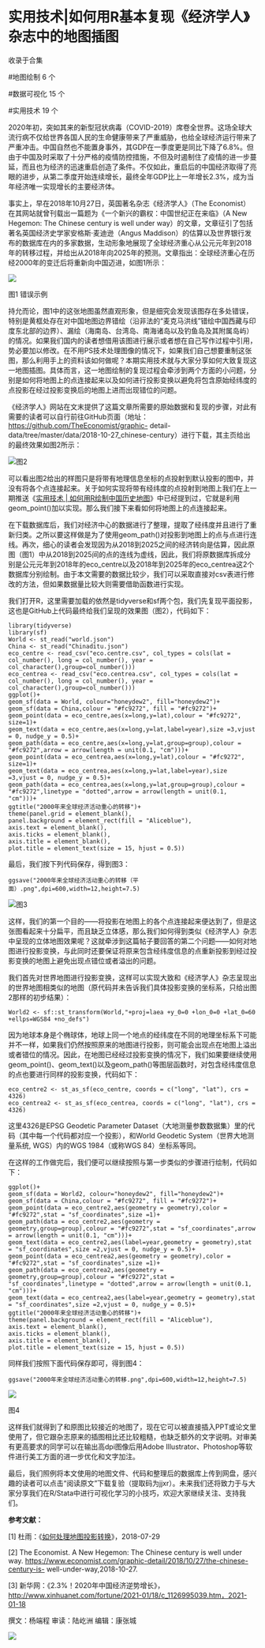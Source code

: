 # 实用技术|如何用R基本复现《经济学人》杂志中的地图插图


收录于合集

#地图绘制 6 个

#数据可视化 15 个

#实用技术 19 个

2020年初，突如其来的新型冠状病毒（COVID-2019）席卷全世界。这场全球大流行病不仅给世界各国人民的生命健康带来了严重威胁，也给全球经济运行带来了严重冲击。中国自然也不能置身事外，其GDP在一季度更是同比下降了6.8%。但由于中国及时采取了十分严格的疫情防控措施，不但及时遏制住了疫情的进一步蔓延，而且也为经济的迅速重启创造了条件。不仅如此，重启后的中国经济取得了亮眼的进步，从第二季度开始连续增长，最终全年GDP比上一年增长2.3%，成为当年经济唯一实现增长的主要经济体。

  

事实上，早在2018年10月27日，英国著名杂志《经济学人》（The Economist）在其网站就曾刊载出一篇题为《一个新兴的霸权：中国世纪正在来临》（A
New Hegemon: The Chinese century is well under
way）的文章，文章征引了包括著名英国经济史学家安格斯·麦迪逊（Angus
Maddison）的估算以及世界银行发布的数据库在内的多家数据，生动形象地展现了全球经济重心从公元元年到2018年的转移过程，并给出从2018年向2025年的预测。文章指出：全球经济重心在历经2000年的变迁后将重新向中国迈进，如图1所示：

![](/images/153/2.jpeg)

图1 错误示例

  

持允而论，图1中的这张地图虽然直观形象，但是细究会发现该图存在多处错误，特别是黄框处存在对中国地图边界错绘（沿非法的“麦克马洪线”错绘中国西藏与印度东北部的边界）、漏绘（海南岛、台湾岛、南海诸岛以及钓鱼岛及其附属岛屿）的情况。如果我们国内的读者想借用该图进行展示或者想在自己写作过程中引用，势必要加以修改。在不用PS技术处理图像的情况下，如果我们自己想要重制这张图，那么利用手上的资料该如何做呢？本期实用技术就与大家分享如何大致复现这一地图插图。具体而言，这一地图绘制的复现过程会牵涉到两个方面的小问题，分别是如何将地图上的点连接起来以及如何进行投影变换以避免将包含原始经纬度的点投影在经过投影变换后的地图上进而出现错位的问题。

  

《经济学人》网站在文末提供了这篇文章所需要的原始数据和复现的步骤，对此有需要的读者可以自行前往GitHub页面（地址：https://github.com/TheEconomist/graphic-
detail-data/tree/master/data/2018-10-27_chinese-century）进行下载，其主页给出的最终效果如图2所示：

![](/images/153/3.png)图2

  

可以看出图2给出的样图只是将带有地理信息坐标的点投射到默认投影的图中，并没有将各个点连接起来。关于如何实现将带有经纬度的点投射到地图上我们在上一期推送《[实用技术
|
如何用R绘制中国历史地图](http://mp.weixin.qq.com/s?__biz=MzI5ODY0MTQ1OA==&mid=2247489196&idx=1&sn=4d203b2c597506ce950f3f4556df285f&chksm=eca3e7f1dbd46ee7d4726fa934229b8fa4f911020ace2a9604fe1964754ec3d369d47f855b92&scene=21#wechat_redirect)》中已经提到过，它就是利用geom_point()加以实现。那么我们接下来看如何将地图上的点连接起来。

  

在下载数据库后，我们对经济中心的数据进行了整理，提取了经纬度并且进行了重新归类。之所以要这样做是为了使用geom_path()对投影到地图上的点与点进行连线。再次，细心的读者会发现因为从2018到2025之间的经济转向是估算，因此原图（图1）中从2018到2025间的点的连线为虚线，因此，我们将原数据库拆成分别是公元元年到2018年的eco_centre以及2018年到2025年的eco_centrea这2个数据库分别绘制。由于本文需要的数据比较少，我们可以采取直接对csv表进行修改的方法，但如果数据量比较大则需要借助函数进行实现。

  

我们打开R，这里需要加载的依然是tidyverse和sf两个包，我们先复现平面投影，这也是GitHub上代码最终给我们呈现的效果图（图2），代码如下：

    
    
    library(tidyverse)  
    library(sf)  
    World <- st_read("world.json")  
    China <- st_read("Chinaditu.json")  
    eco_centre <- read_csv("eco.centre.csv", col_types = cols(lat = col_number(), long = col_number(), year = col_character(),group=col_number()))  
    eco_centrea <- read_csv("eco.centrea.csv", col_types = cols(lat = col_number(), long = col_number(), year = col_character(),group=col_number()))  
    ggplot()+  
    geom_sf(data = World, colour="honeydew2", fill="honeydew2")+  
    geom_sf(data = China,colour = "#fc9272", fill = "#fc9272")+  
    geom_point(data = eco_centre,aes(x=long,y=lat),colour = "#fc9272", size=1)+  
    geom_text(data = eco_centre,aes(x=long,y=lat,label=year),size =3,vjust = 0, nudge_y = 0.5)+  
    geom_path(data = eco_centre,aes(x=long,y=lat,group=group),colour = "#fc9272",arrow = arrow(length = unit(0.1, "cm")))+  
    geom_point(data = eco_centrea,aes(x=long,y=lat),colour = "#fc9272", size=1)+  
    geom_text(data = eco_centrea,aes(x=long,y=lat,label=year),size =3,vjust = 0, nudge_y = 0.5)+  
    geom_path(data = eco_centrea,aes(x=long,y=lat,group=group),colour = "#fc9272",linetype = "dotted",arrow = arrow(length = unit(0.1, "cm")))+  
    ggtitle("2000年来全球经济活动重心的转移")+  
    theme(panel.grid = element_blank(),  
    panel.background = element_rect(fill = "Aliceblue"),  
    axis.text = element_blank(),  
    axis.ticks = element_blank(),  
    axis.title = element_blank(),  
    plot.title = element_text(size = 15, hjust = 0.5))

最后，我们按下列代码保存，得到图3：

    
    
    ggsave("2000年来全球经济活动重心的转移（平面）.png",dpi=600,width=12,height=7.5)

![](/images/153/4.png)图3

  

这样，我们的第一个目的——将投影在地图上的各个点连接起来便达到了，但是这张图看起来十分扁平，而且缺乏立体感，那么我们如何得到类似《经济学人》杂志中呈现的立体地图效果呢？这就牵涉到这篇帖子要回答的第二个问题——如何对地图进行投影变换，与此同时还要保证将原来包含经纬度信息的点重新投影到经过投影变换的地图上避免出现点错位或者溢出的问题。

  

我们首先对世界地图进行投影变换，这样可以实现大致和《经济学人》杂志呈现出的世界地图相类似的地图（原代码并未告诉我们具体投影变换的坐标系，只给出图2那样的初步结果）：

    
    
    World2 <- sf::st_transform(World,"+proj=laea +y_0=0 +lon_0=0 +lat_0=60 +ellps=WGS84 +no_defs")

因为地球本身是个椭球体，地球上同一个地点的经纬度在不同的地理坐标系下可能并不一样，如果我们仍然按照原来的地图进行投影，则可能会出现点在地图上溢出或者错位的情况。因此，在地图已经经过投影变换的情况下，我们如果要继续使用geom_point()、geom_text()以及geom_path()等图层函数时，对包含经纬度信息的点也要进行同样的投影变换，代码如下：

    
    
    eco_centre2 <- st_as_sf(eco_centre, coords = c("long", "lat"), crs = 4326)  
    eco_centrea2 <- st_as_sf(eco_centrea, coords = c("long", "lat"), crs = 4326)

这里4326是EPSG Geodetic Parameter Dataset（大地测量参数数据集）里的代码（其中每一个代码都对应一个投影），和World
Geodetic System（世界大地测量系统, WGS）内的WGS 1984（或称WGS 84）坐标系等同。

  

在这样的工作做完后，我们便可以继续按照与第一步类似的步骤进行绘制，代码如下：

    
    
    ggplot()+  
    geom_sf(data = World2, colour="honeydew2", fill="honeydew2")+  
    geom_sf(data = China,colour = "#fc9272", fill = "#fc9272")+  
    geom_point(data = eco_centre2,aes(geometry = geometry),color = "#fc9272",stat = "sf_coordinates",size =1)+  
    geom_path(data = eco_centre2,aes(geometry = geometry,group=group),colour = "#fc9272",stat = "sf_coordinates",arrow = arrow(length = unit(0.1, "cm")))+  
    geom_text(data = eco_centre2,aes(label=year,geometry = geometry),stat = "sf_coordinates",size =2,vjust = 0, nudge_y = 0.5)+  
    geom_point(data = eco_centrea2,aes(geometry = geometry),color = "#fc9272",stat = "sf_coordinates",size =1)+  
    geom_path(data = eco_centrea2,aes(geometry = geometry,group=group),colour = "#fc9272",stat = "sf_coordinates",linetype = "dotted",arrow = arrow(length = unit(0.1, "cm")))+  
    geom_text(data = eco_centrea2,aes(label=year,geometry = geometry),stat = "sf_coordinates",size =2,vjust = 0, nudge_y = 0.5)+  
    ggtitle("2000年来全球经济活动重心的转移")+  
    theme(panel.background = element_rect(fill = "Aliceblue"),  
    axis.text = element_blank(),  
    axis.ticks = element_blank(),  
    axis.title = element_blank(),  
    plot.title = element_text(size = 15, hjust = 0.5))

同样我们按照下面代码保存即可，得到图4：

    
    
    ggsave("2000年来全球经济活动重心的转移.png",dpi=600,width=12,height=7.5)

![](/images/153/5.png)

图4

  

这样我们就得到了和原图比较接近的地图了，现在它可以被直接插入PPT或论文里使用了，但它跟杂志原来的插图相比还比较粗糙，也缺乏额外的文字说明。对审美有更高要求的同学可以在输出高dpi图像后用Adobe
Illustrator、Photoshop等软件进行美工方面的进一步优化和文字加注。

  

最后，我们照例将本文使用的地图文件、代码和整理后的数据库上传到网盘，感兴趣的读者可以点击“阅读原文”下载复验（提取码为jjxr）。未来我们还将致力于与大家分享我们在R/Stata中进行可视化学习的小技巧，欢迎大家继续关注、支持我们。

  

 **参考文献：**

[1]
杜雨：《[如何处理地图投影转换](https://mp.weixin.qq.com/s?__biz=MzA3Njc0NzA0MA==&mid=2653192537&idx=1&sn=34e4546c3791472f08fdc72ae83d84c8&scene=21#wechat_redirect)》，2018-07-29

[2] The Economist. A New Hegemon: The Chinese century is well under way.
https://www.economist.com/graphic-detail/2018/10/27/the-chinese-century-is-
well-under-way,2018-10-27.

[3]
新华网：《2.3%！2020年中国经济逆势增长》，http://www.xinhuanet.com/fortune/2021-01/18/c_1126995039.htm，2021-01-18

  

撰文：杨端程 审读：陆屹洲 编辑：康张城

  

![](/images/153/6.jpeg)

  

